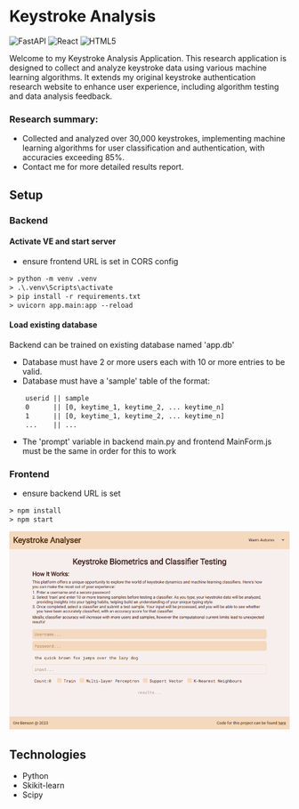 # Keystroke Analysis

![FastAPI](https://img.shields.io/badge/fastapi-109989?style=for-the-badge&logo=FASTAPI&logoColor=white)
![React](https://img.shields.io/badge/React-20232A?style=for-the-badge&logo=react&logoColor=61DAFB)
![HTML5](https://img.shields.io/badge/HTML5-E34F26?style=for-the-badge&logo=html5&logoColor=white)

Welcome to my Keystroke Analysis Application. This research application is designed to collect and analyze keystroke data using various machine learning algorithms. It extends my original keystroke authentication research website to enhance user experience, including algorithm testing and data analysis feedback.

### Research summary: 
- Collected and analyzed over 30,000 keystrokes, implementing machine learning algorithms for user classification and authentication, with accuracies exceeding 85%.
- Contact me for more detailed results report.

## Setup
### Backend
#### Activate VE and start server
- ensure frontend URL is set in CORS config
```
> python -m venv .venv
> .\.venv\Scripts\activate
> pip install -r requirements.txt
> uvicorn app.main:app --reload
```
#### Load existing database
Backend can be trained on existing database named 'app.db'
* Database must have 2 or more users each with 10 or more entries to be valid.
* Database must have a 'sample' table of the format:
```
    userid || sample
    0      || [0, keytime_1, keytime_2, ... keytime_n] 
    1      || [0, keytime_1, keytime_2, ... keytime_n] 
    ...    || ... 
```
* The 'prompt' variable in backend main.py and frontend MainForm.js must be the same in order for this to work

### Frontend
- ensure backend URL is set
```
> npm install
> npm start
```

![front_page](/assets/keystrokes.PNG)

## Technologies
* Python
* Skikit-learn
* Scipy
